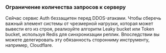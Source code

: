 ### Ограничение количества запросов к серверу

Сейчас сервис Auth беззащитен перед DDOS-атаками. Чтобы сберечь важный элемент системы от чрезмерной нагрузки, которая может вывести его из строя, реализуйте алгоритм Leaky bucket или Token bucket, используя Redis для синхронизации реплик. Впоследствии вы можете делегировать эту обязанность сторонниму инструменту, например, Cloudflare.
